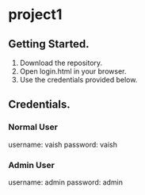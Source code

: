 # project1

## Getting Started. 
1. Download the repository. 
2. Open login.html in your browser. 
3. Use the credentials provided below.  

## Credentials. 
### Normal User
username: vaish
password: vaish

### Admin User 
username: admin
password: admin
